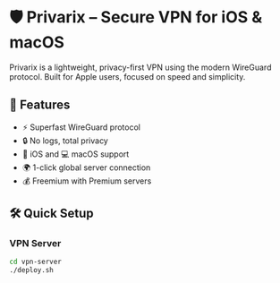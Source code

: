 # 🛡️ Privarix – Secure VPN for iOS & macOS

Privarix is a lightweight, privacy-first VPN using the modern WireGuard protocol. Built for Apple users, focused on speed and simplicity.

## 🚀 Features

- ⚡ Superfast WireGuard protocol
- 🔒 No logs, total privacy
- 📱 iOS and 💻 macOS support
- 🌍 1-click global server connection
- 💰 Freemium with Premium servers

## 🛠 Quick Setup

### VPN Server
```bash
cd vpn-server
./deploy.sh
